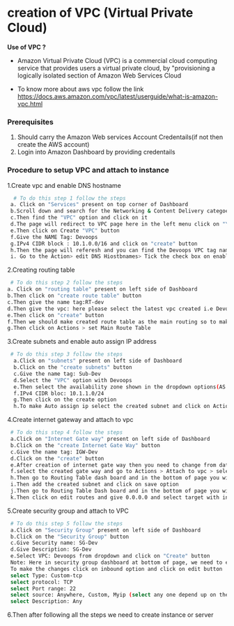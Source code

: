 # creation of VPC (Virtual Private Cloud)

**Use of VPC ?**
  
* Amazon Virtual Private Cloud (VPC) is a commercial cloud computing service that provides users a virtual private cloud, by "provisioning a logically isolated section of Amazon Web Services Cloud

* To know more about aws vpc follow the link https://docs.aws.amazon.com/vpc/latest/userguide/what-is-amazon-vpc.html
    
### Prerequisites
1. Should carry the Amazon Web services Account Credentails(if not then create the AWS account)
2. Login into Amazon Dashboard by providing credentails

### Procedure to setup VPC and attach to instance
1.Create vpc and enable DNS hostname
```sh 
  # To do this step 1 follow the steps
 a. Click on "Services" present on top corner of Dashboard
 b.Scroll down and search for the Networking & Content Delivery categoery
 c.Then find the "VPC" option and click on it
 d.The page will redirect to VPC page here in the left menu click on "Your VPCs" in left side menu
 e.Then click on Create "VPC" button 
 f.Give the NAME Tag: Devoops
 g.IPv4 CIDR block : 10.1.0.0/16 and click on "create" button
 h.Then the page will referesh and you can find the Devoops VPC tag name.Click only the Devoops vpc then you find blue colour check box 
 i. Go to the Action> edit DNS Hiostbnames> Tick the check box on enable option and press save button
 ```
 
2.Creating routing table
 ```sh 
  # To do this step 2 follow the steps
 a. Click on "routing table" present on left side of Dashboard
 b.Then click on "create route table" button
 c.Then give the name tag:RT-dev
 d.Then give the vpc: here please select the latest vpc created i.e Devoops
 e.Then click on "create" button
 f.Then we should make created route table as the main routing so to make this select the latest created route table
 g.Then click on Actions > set Main Route Table 
 ```
 
 3.Create subnets and enable auto assign IP address
  ```sh 
   # To do this step 3 follow the steps
    a.Click on "subnets" present on left side of Dashboard
    b.Click on the "create subnets" button
    c.Give the name tag: Sub-Dev
    d.Select the "VPC" option with Devoops
    e.Then select the availability zone shown in the dropdown options(AS per Requirement)
    f.IPv4 CIDR bloc: 10.1.1.0/24  
    g.Then click on the create option 
    h.To make Auto assign ip select the created subnet and click on Action > Modify auto Assign-ip 
   ``` 
  4.Create internet gateway and attach to vpc 
   ```sh 
    # To do this step 4 follow the steps
    a.Click on "Internet Gate way" present on left side of Dashboard  
    b.Click on the "create Internet Gate Way" button
    c.Give the name tag: IGW-Dev
    d.Click on the "create" button
    e.After creation of internet gate way then you need to change from dattach mode to attach mode to do this
    f.select the created gate way and go to Actions > Attach to vpc > select the Devoops VPC > Attach buttton
    h.Then go to Routing Table dash board and in the bottom of page you will find subnet option and click on this subnet
    i.Then add the created subnet and click on save option
    j.Then go to Routing Table Dash board and in the bottom of page you will find routes option and click on this routes
    k.Then click on edit routes and give 0.0.0.0 and select target with internet gateway and click on save routes
  ```  
   5.Create security group and attach to VPC
   ```sh 
    # To do this step 5 follow the steps
    a.Click on "Security Group" present on left side of Dashboard  
    b.Click on the "Security Group" button
    c.Give Security name: SG-Dev
    d.Give Description: SG-Dev
    e.Select VPC: Devoops from dropdown and click on "Create" button
    Note: Here in security group dashboard at bottom of page, we need to edit the inbound option.Then only we can able to coonect to     server
    To make the changes click on inbound option and click on edit button
    select Type: Custom-tcp
    select protocol: TCP
    select Port range: 22 
    select source: Anywhere, Custom, Myip (select any one depend up on the requirement)
    select Description: Any
   ```
   
  6.Then after following all the steps we need to create instance or server
 
   
   

